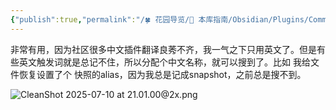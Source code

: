 ```yaml
---
{"publish":true,"permalink":"/🍀 花园导览/🧰 本库指南/Obsidian/Plugins/Command Alias.md","aliases":"obsidian-command-alias-plugin","created":"2025-06-06","modified":"2025-07-10","tags":["obsidian插件"],"cssclasses":""}
---
```



非常有用，因为社区很多中文插件翻译良莠不齐，我一气之下只用英文了。但是有些英文触发词就是总记不住，所以分配个中文名称，就可以搜到了。比如 我给文件恢复设置了个 快照的alias，因为我总是记成snapshot，之前总是搜不到。

![CleanShot 2025-07-10 at 21.01.00@2x.png](https://pub-pic.oldwinter.top/2025/07/86b4ac4d786553d298cec947962656f2.png)
